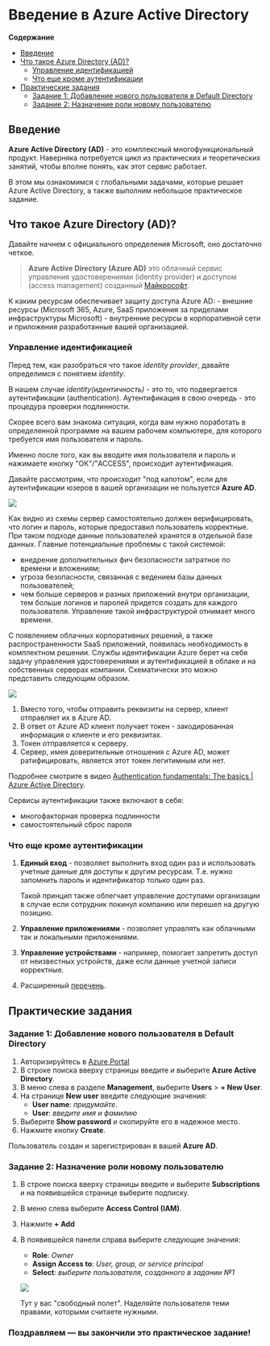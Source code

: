 # Введение в Azure Active Directory

**Содержание**
* [Введение](#введение)
* [Что такое Azure Directory (AD)?](#что-такое-Azure-Directory-(AD)?)
    * [Управление идентификацией](#управление-идентификацией)
    * [Что еще кроме аутентификации ](#что-еще-кроме-аутентификации )
* [Практические задания](#практические-задания)
    * [Задание 1: Добавление нового пользователя в Default Directory](#задание-1-Добавление-нового-пользователя-в-Default-Directory)
    * [Задание 2: Назначение роли новому пользователю](#задание-2-назначение-роли-новому-пользователю)


## Введение
**Azure Active Directory (AD)** - это комплексный многофункциональный продукт. Наверняка потребуется цикл из практических и теоретических занятий, чтобы вполне понять, как этот сервис работает.

В этом мы ознакомимся с глобальными задачами, которые  решает Azure Active Directory, а также выполним небольшое практическое задание.


## Что такое Azure Directory (AD)?

Давайте начнем с официального определения Microsoft, оно достаточно четкое.

> **Azure Active Directory (Azure AD)** это облачный сервис управления удостоверениями (identity provider) и доступом (access management) созданный [Майкрософт](https://docs.microsoft.com/en-us/azure/active-directory/fundamentals/active-directory-whatis).

К каким ресурсам обеспечивает защиту доступа Azure AD:
    - внешние ресурсы (Microsoft 365, Azure, SaaS приложения за приделами инфраструктуры Microsoft)
    - внутренние ресурсы в корпоративной сети и приложения разработанные вашей организацией.


### Управление идентификацией

Перед тем, как разобраться что такое *identity provider*, давайте определимся с понятием *identity*. 

В нашем случае *identity(идентичность)* - это то, что подвергается аутентификации (authentication). Аутентификация в свою очередь - это процедура проверки подлинности. 

Скорее всего вам знакома ситуация, когда вам нужно поработать в определенной программе на вашем рабочем компьютере, для которого требуется имя пользователя и пароль.

Именно после того, как вы вводите имя пользователя и пароль и нажимаете кнопку "ОК"/"ACCESS", происходит аутентификация.

Давайте рассмотрим, что происходит "под капотом", если для аутентификации юзеров в вашей организации не пользуется **Azure AD**.

![](./images/01.png)

Как видно из схемы сервер самостоятельно должен верифицировать, что логин и пароль, которые предоставил пользователь корректные. При таком подходе данные пользователей хранятся в отдельной базе данных.
Главные потенциальные проблемы с такой системой:
- внедрение дополнительных фич безопасности затратное по времени и вложениям;
- угроза безопасности, связанная с ведением базы данных пользователей;
- чем больше серверов и разных приложений внутри организации, тем больше логинов и паролей придется создать для каждого пользователя. Управление такой инфраструктурой отнимает много времени.

С появлением облачных корпоративных решений, а также распространенности SaaS приложений, появилась необходимость в комплектном решении.
Службы идентификации Azure берет на себя задачу управления удостоверениями и аутентификацией в облаке и на собственных серверах компании.
Схематически это можно представить следующим образом.

![](./images/02.png)

1. Вместо того, чтобы отправить реквизиты на сервер, клиент отправляет их в Azure AD.
2. В ответ от Azure AD клиент получает токен - закодированная информация о клиенте и его реквизитах.
3. Токен отправляется к серверу.
4. Сервер, имея доверительные отношения с Azure AD, может ратифицировать, является этот токен легитимным или нет.

Подробнее смотрите в видео [Authentication fundamentals: The basics | Azure Active Directory](https://www.youtube.com/watch?v=fbSVgC8nGz4&t=37s]).

Сервисы аутентификации также включают в себя:
- многофакторная проверка подлинности
- самостоятельный сброс пароля


### Что еще кроме аутентификации 
1. **Единый вход** - позволяет выполнить вход один раз и использовать учетные данные для доступы к другим ресурсам. Т.е. нужно запомнить пароль и идентификатор только один раз. 

    Такой принцип также облегчает управление доступами организации в случае если сотрудник покинул компанию или перешел на другую позицию.
2. **Управление приложениями** - позволяет управлять как облачными так и локальными приложениями.

3. **Управление устройствами** - например, помогает запретить доступ от неизвестных устройств, даже если данные учетной записи корректные.
4. Расширенный [перечень](https://docs.microsoft.com/en-us/azure/active-directory/fundamentals/active-directory-whatis#which-features-work-in-azure-ad).

## Практические задания

### Задание 1: Добавление нового пользователя в Default Directory

1. Авторизируйтесь в [Azure Portal](https://portal.azure.com/)
2. В строке поиска вверху страницы введите и выберите **Azure Active Directory**.
3. В меню слева в разделе **Management**, выберите **Users** > **+ New User**.
4. На странице **New user** введите следующие значения:
    - **User name**: *придумайте*.
    - **User**: *введите имя и фамилию*
5. Выберите **Show password** и скопируйте его в надежное место.
6. Нажмите кнопку **Create**. 

Пользователь создан и зарегистрирован в вашей **Azure AD**.

### Задание 2: Назначение роли новому пользователю
1. В строке поиска вверху страницы введите и выберите **Subscriptions** и на появившейся странице выберите подписку.
2. В меню слева выберите **Access Control (IAM)**.
3. Нажмите **+ Add**
4. В появившейся панели справа выберите следующие значения:
    - **Role**: *Owner*
    - **Assign Access to**: *User, group, or service principal*
    - **Select**: *выберите пользователя, созданного в задании №1*

    ![](./images/03.png)

    Тут у вас "свободный полет". Наделяйте пользователя теми правами, которыми считаете нужными.


### **Поздравляем — вы закончили это практическое задание!**
